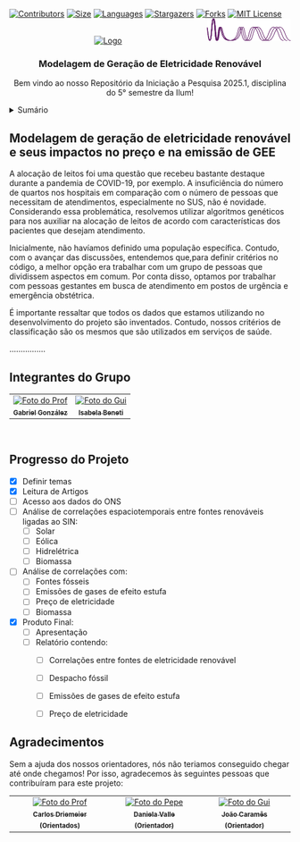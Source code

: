 
<!-- PROJECT SHIELDS -->
<!--
*** I'm using markdown "reference style" links for readability.
*** Reference links are enclosed in brackets [ ] instead of parentheses ( ).
*** See the bottom of this document for the declaration of the reference variables
*** for contributors-url, forks-url, etc. This is an optional, concise syntax you may use.
*** https://www.markdownguide.org/basic-syntax/#reference-style-links
-->
[![Contributors][contributors-shield]][contributors-url]
[![Size][size-shield]][size-url]
[![Languages][languages-shield]][languages-url]
[![Stargazers][stars-shield]][stars-url]
[![Forks][forks-shield]][forks-url]
[![MIT License][license-shield]][license-url]
<img align="right" alt="ilum" height="40" width="150" src="https://github.com/pedrozanineli/pcd.github.io/blob/main/logo1.png">
 
  

<!-- LOGO -->
<br />

<div align="center">
  <a href="![neural](https://user-images.githubusercontent.com/106626661/225796535-51b41213-8397-435d-ab94-dc64551a2da1.gif)">
    <img src="https://github.com/user-attachments/assets/eaac5b3a-6667-4237-ad3a-3eac8f34abfa" alt="Logo" width="220" height="220">
  </a>

  <h3 align="center">Modelagem de Geração de Eletricidade Renovável</h3>

  <p align="center">
    Bem vindo ao nosso Repositório da Iniciação a Pesquisa 2025.1, disciplina do 5° semestre da Ilum!
   
  </p>
</div>



<!-- Sumário -->
<details>
  <summary>Sumário</summary>
  <ol>
    <li>
      <a href="#sobre">Sobre o Projeto</a>
      <ul>
        <li><a href="#integrantes">Integrantes do Grupo</a></li>
      </ul>
    </li>
    <li><a href="#progresso">Progresso do Projeto</a></li>
    <li><a href="#acknowledgments">Agradecimentos</a></li>
  </ol>
</details>



<!-- Sobre o Projeto -->
## Modelagem de geração de eletricidade renovável e seus impactos no preço e na emissão de GEE<a name="sobre"></a>
A alocação de leitos foi uma questão que recebeu bastante destaque durante a pandemia de COVID-19, por exemplo. A insuficiência do número de quartos nos hospitais em comparação com o número de pessoas que necessitam de atendimentos, especialmente no SUS, não é novidade. Considerando essa problemática, resolvemos utilizar algoritmos genéticos para nos auxiliar na alocação de leitos de acordo com características dos pacientes que desejam atendimento.

Inicialmente, não havíamos definido uma população específica. Contudo, com o avançar das discussões, entendemos que,para definir critérios no código, a melhor opção era trabalhar com um grupo de pessoas que dividissem aspectos em comum. Por conta disso, optamos por trabalhar com pessoas gestantes em busca de atendimento em postos de urgência e emergência obstétrica.

É importante ressaltar que todos os dados que estamos utilizando no desenvolvimento do projeto são inventados. Contudo, nossos critérios de classificação são os mesmos que são utilizados em serviços de saúde.

................

## Integrantes do Grupo <a name="integrantes"></a>

<table>
  <tr>
    <td align="center">
      <a href="#">
        <img src="https://github.com/user-attachments/assets/bf90cc65-43f2-458d-9ec1-9863c44a7e2d" width="100px;" alt="Foto do Prof"/><br>
        <sub>
          <b>Gabriel González</b>
        </sub>
      </a>
    </td>
    <td align="center">
      <a href="#">
        <img src="https://github.com/user-attachments/assets/5bf36855-c212-406a-882a-d6fa3713d2e8" width="100px;" alt="Foto do Gui"/><br>
        <sub>
          <b>Isabela Beneti</b>
        </sub>
      </a>
    </td>
  </tr>
</table>
</div>
<div style="display: inline_block"><br>
</div>





<!-- Progresso -->
## Progresso do Projeto <a name="progresso"></a>

- [x] Definir temas
- [x] Leitura de Artigos
- [ ] Acesso aos dados do ONS
- [ ] Análise de correlações espaciotemporais entre fontes renováveis ligadas ao SIN:
    - [ ]   Solar
    - [ ]   Eólica
    - [ ]   Hidrelétrica
    - [ ]   Biomassa

- [ ] Análise de correlações com:
    - [ ]   Fontes fósseis
    - [ ]   Emissões de gases de efeito estufa
    - [ ]   Preço de eletricidade
    - [ ]   Biomassa
- [x] Produto Final:
    - [ ] Apresentação
    - [ ] Relatório contendo:
        -  [ ] Correlações entre fontes de eletricidade renovável
        -  [ ]  Despacho fóssil
        -  [ ]  Emissões de gases de efeito estufa
        -  [ ]  Preço de eletricidade



<!-- ACKNOWLEDGMENTS -->
## Agradecimentos <a name="acknowledgments"></a>

Sem a ajuda dos nossos orientadores, nós não teriamos conseguido chegar até onde chegamos! Por isso, agradecemos às seguintes pessoas que contribuíram para este projeto:
<table>
  <tr>
    <td align="center">
      <a href="#">
        <img src="https://github.com/user-attachments/assets/0ea50a13-ad30-41d7-8a59-129d33e96e12" width="100px;" alt="Foto do Prof"/><br>
        <sub>
          <b>Carlos Driemeier (Orientados)</b>
        </sub>
      </a>
    </td>
    <td align="center">
      <a href="#">
        <img src="https://github.com/user-attachments/assets/47df5ba9-cf3c-4f84-987b-53181968c687" width="100px;" alt="Foto do Pepe"/><br>
        <sub>
          <b>Daniela Valle (Orientador)</b>
        </sub>
      </a>
    </td>
    <td align="center">
      <a href="#">
        <img src="https://github.com/user-attachments/assets/aeceb827-fcfb-4410-940a-1c7ad1eb0c68" width="100px;" alt="Foto do Gui"/><br>
        <sub>
          <b>João Caramês (Orientador) </b>
        </sub>
      </a>
    </td>
  </tr>
</table>
</div>
<div style="display: inline_block"><br>
 

<!-- MARKDOWN LINKS & IMAGES -->
<!-- https://www.markdownguide.org/basic-syntax/#reference-style-links -->
[contributors-shield]: https://img.shields.io/github/contributors/benetao/EletricidadeRenovavel_IP_Ilum_20251.svg?style=for-the-badge
[contributors-url]: https://github.com/benetao/EletricidadeRenovavel_IP_Ilum_20251/graphs/contributors
[forks-shield]: https://img.shields.io/github/forks/benetao/EletricidadeRenovavel_IP_Ilum_20251.svg?style=for-the-badge
[forks-url]: https://github.com/benetao/EletricidadeRenovavel_IP_Ilum_20251/network/members
[stars-shield]: https://img.shields.io/github/stars/benetao/EletricidadeRenovavel_IP_Ilum_20251.svg?style=for-the-badge
[stars-url]: https://github.com/benetao/EletricidadeRenovavel_IP_Ilum_20251/stargazers
[issues-shield]: https://img.shields.io/github/issues/benetao/EletricidadeRenovavel_IP_Ilum_20251.svg?style=for-the-badge
[issues-url]: https://github.com/benetao/EletricidadeRenovavel_IP_Ilum_20251/issues
[license-shield]: https://img.shields.io/github/license/benetao/EletricidadeRenovavel_IP_Ilum_20251.svg?style=for-the-badge
[license-url]: https://github.com/benetao/EletricidadeRenovavel_IP_Ilum_20251/blob/master/LICENSE.txt
[size-shield]: https://img.shields.io/github/repo-size/benetao/EletricidadeRenovavel_IP_Ilum_20251.svg?style=for-the-badge
[size-url]: https://github.com/benetao/EletricidadeRenovavel_IP_Ilum_20251/repo-size
[languages-shield]: https://img.shields.io/github/languages/count/benetao/EletricidadeRenovavel_IP_Ilum_20251.svg?style=for-the-badge
[languages-url]: https://github.com/benetao/EletricidadeRenovavel_IP_Ilum_20251//languages/count

[linkedin-shield]: https://img.shields.io/badge/-LinkedIn-black.svg?style=for-the-badge&logo=linkedin&colorB=555
[linkedin-url]: https://www.linkedin.com/in/isabela-bento-beneti-044183236/
[product-screenshot]: images/screenshot.png
[Next.js]:  <img src="https://user-images.githubusercontent.com/106626661/225801328-741dd00d-8359-40ee-8d73-df715a5813f6.png" alt="Logo" width="80" height="30">
[Next-url]: https://nextjs.org/
[React.js]: https://img.shields.io/badge/React-20232A?style=for-the-badge&logo=react&logoColor=61DAFB
[React-url]: https://reactjs.org/
[Vue.js]: https://img.shields.io/badge/Vue.js-35495E?style=for-the-badge&logo=vuedotjs&logoColor=4FC08D
[Vue-url]: https://vuejs.org/
[Angular.io]: https://img.shields.io/badge/Angular-DD0031?style=for-the-badge&logo=angular&logoColor=white
[Angular-url]: https://angular.io/
[Svelte.dev]: https://img.shields.io/badge/Svelte-4A4A55?style=for-the-badge&logo=svelte&logoColor=FF3E00
[Svelte-url]: https://svelte.dev/
[Laravel.com]: https://img.shields.io/badge/Laravel-FF2D20?style=for-the-badge&logo=laravel&logoColor=white
[Laravel-url]: https://laravel.com
[Bootstrap.com]: https://img.shields.io/badge/Bootstrap-563D7C?style=for-the-badge&logo=bootstrap&logoColor=white
[Bootstrap-url]: https://getbootstrap.com
[JQuery.com]: https://img.shields.io/badge/jQuery-0769AD?style=for-the-badge&logo=jquery&logoColor=white
[JQuery-url]: https://jquery.com 
[ilum-shield]:"https://user-images.githubusercontent.com/106626661/193426698-dea48fae-20be-423c-8680-41c50c6aa247.png"
